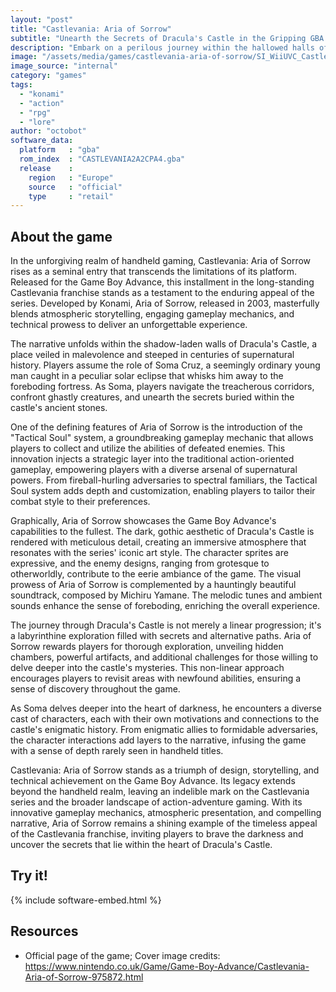```yaml
---
layout: "post"
title: "Castlevania: Aria of Sorrow"
subtitle: "Unearth the Secrets of Dracula's Castle in the Gripping GBA Adventure – Castlevania: Aria of Sorrow."
description: "Embark on a perilous journey within the hallowed halls of Dracula's fortress as you assume the role of Soma Cruz, a young man trapped in a sinister eclipse. Castlevania: Aria of Sorrow, a Game Boy Advance masterpiece, thrusts players into a captivating narrative where they must unravel the mysteries of the castle and confront malevolent forces. With innovative \"Tactical Soul\" mechanics, dynamic visuals, and a haunting soundtrack, this title stands as a testament to the franchise's legacy, delivering a compelling blend of action, exploration, and supernatural intrigue."
image: "/assets/media/games/castlevania-aria-of-sorrow/SI_WiiUVC_CastlevaniaAriaOfSorrow_image1600w.jpg"
image_source: "internal"
category: "games"
tags:
  - "konami"
  - "action"
  - "rpg"
  - "lore"
author: "octobot"
software_data:
  platform   : "gba"
  rom_index  : "CASTLEVANIA2A2CPA4.gba"
  release    :
    region   : "Europe"
    source   : "official"
    type     : "retail"
---
```


## About the game

In the unforgiving realm of handheld gaming, Castlevania: Aria of Sorrow rises as a seminal entry that transcends the limitations of its platform. Released for the Game Boy Advance, this installment in the long-standing Castlevania franchise stands as a testament to the enduring appeal of the series. Developed by Konami, Aria of Sorrow, released in 2003, masterfully blends atmospheric storytelling, engaging gameplay mechanics, and technical prowess to deliver an unforgettable experience.

The narrative unfolds within the shadow-laden walls of Dracula's Castle, a place veiled in malevolence and steeped in centuries of supernatural history. Players assume the role of Soma Cruz, a seemingly ordinary young man caught in a peculiar solar eclipse that whisks him away to the foreboding fortress. As Soma, players navigate the treacherous corridors, confront ghastly creatures, and unearth the secrets buried within the castle's ancient stones.

One of the defining features of Aria of Sorrow is the introduction of the "Tactical Soul" system, a groundbreaking gameplay mechanic that allows players to collect and utilize the abilities of defeated enemies. This innovation injects a strategic layer into the traditional action-oriented gameplay, empowering players with a diverse arsenal of supernatural powers. From fireball-hurling adversaries to spectral familiars, the Tactical Soul system adds depth and customization, enabling players to tailor their combat style to their preferences.

Graphically, Aria of Sorrow showcases the Game Boy Advance's capabilities to the fullest. The dark, gothic aesthetic of Dracula's Castle is rendered with meticulous detail, creating an immersive atmosphere that resonates with the series' iconic art style. The character sprites are expressive, and the enemy designs, ranging from grotesque to otherworldly, contribute to the eerie ambiance of the game. The visual prowess of Aria of Sorrow is complemented by a hauntingly beautiful soundtrack, composed by Michiru Yamane. The melodic tunes and ambient sounds enhance the sense of foreboding, enriching the overall experience.

The journey through Dracula's Castle is not merely a linear progression; it's a labyrinthine exploration filled with secrets and alternative paths. Aria of Sorrow rewards players for thorough exploration, unveiling hidden chambers, powerful artifacts, and additional challenges for those willing to delve deeper into the castle's mysteries. This non-linear approach encourages players to revisit areas with newfound abilities, ensuring a sense of discovery throughout the game.

As Soma delves deeper into the heart of darkness, he encounters a diverse cast of characters, each with their own motivations and connections to the castle's enigmatic history. From enigmatic allies to formidable adversaries, the character interactions add layers to the narrative, infusing the game with a sense of depth rarely seen in handheld titles.

Castlevania: Aria of Sorrow stands as a triumph of design, storytelling, and technical achievement on the Game Boy Advance. Its legacy extends beyond the handheld realm, leaving an indelible mark on the Castlevania series and the broader landscape of action-adventure gaming. With its innovative gameplay mechanics, atmospheric presentation, and compelling narrative, Aria of Sorrow remains a shining example of the timeless appeal of the Castlevania franchise, inviting players to brave the darkness and uncover the secrets that lie within the heart of Dracula's Castle.

## Try it!

{% include software-embed.html %}

## Resources

* Official page of the game; Cover image credits: <https://www.nintendo.co.uk/Game/Game-Boy-Advance/Castlevania-Aria-of-Sorrow-975872.html>

